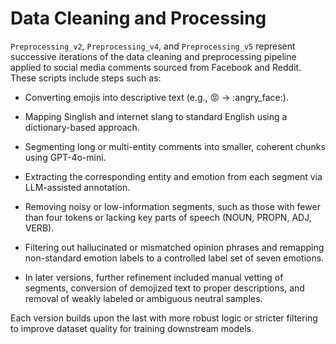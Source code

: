 # Data Cleaning and Processing

`Preprocessing_v2`, `Preprocessing_v4`, and `Preprocessing_v5` represent successive iterations of the data cleaning and preprocessing pipeline applied to social media comments sourced from Facebook and Reddit. These scripts include steps such as:

- Converting emojis into descriptive text (e.g., 😡 → :angry_face:).

- Mapping Singlish and internet slang to standard English using a dictionary-based approach.

- Segmenting long or multi-entity comments into smaller, coherent chunks using GPT-4o-mini.

- Extracting the corresponding entity and emotion from each segment via LLM-assisted annotation.

- Removing noisy or low-information segments, such as those with fewer than four tokens or lacking key parts of speech (NOUN, PROPN, ADJ, VERB).

- Filtering out hallucinated or mismatched opinion phrases and remapping non-standard emotion labels to a controlled label set of seven emotions.

- In later versions, further refinement included manual vetting of segments, conversion of demojized text to proper descriptions, and removal of weakly labeled or ambiguous neutral samples.

Each version builds upon the last with more robust logic or stricter filtering to improve dataset quality for training downstream models.
